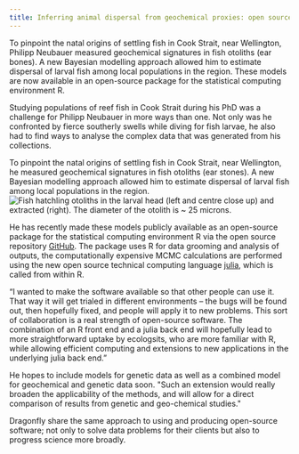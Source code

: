 ```yaml
---
title: Inferring animal dispersal from geochemical proxies: open source R package online
---
```

To pinpoint the natal origins of settling fish in Cook Strait, near
Wellington, Philipp Neubauer measured geochemical signatures in fish
otoliths (ear bones). A new Bayesian modelling approach allowed him to
estimate dispersal of larval fish among local populations in the
region. These models are now available in an open-source package for
the statistical computing environment R.

<!--more-->

Studying populations of reef fish in Cook Strait during his PhD was a
challenge for Philipp Neubauer in more ways than one. Not only was he
confronted by fierce southerly swells while diving for fish larvae, he
also had to find ways to analyse the complex data that was generated
from his collections.

To pinpoint the natal origins of settling fish in Cook Strait, near
Wellington, he measured geochemical signatures in fish otoliths (ear
stones). A new Bayesian modelling approach allowed him to estimate
dispersal of larval fish among local populations in the region. ![Fish
hatchling otoliths in the larval head (left and centre close up) and
extracted (right). The diameter of the otolith is ~ 25
microns.](../news/2013-09-11-inferring-animal-dispersal/Triplehead.png)

He has recently made these models publicly available as an open-source
package for the statistical computing environment R via the open
source repository [GitHub](https://github.com/Philipp-Neubauer/PopR).
The package uses R for data grooming and analysis of outputs, the
computationally expensive MCMC calculations are performed using the
new open source technical computing language
[julia](http://julialang.org/), which is called from within R.

“I wanted to make the software available so that other people can use
it. That way it will get trialed in different environments – the bugs
will be found out, then hopefully fixed, and people will apply it to
new problems. This sort of collaboration is a real strength of
open-source software. The combination of an R front end and a julia
back end will hopefully lead to more straightforward uptake by
ecologsits, who are more familiar with R, while allowing efficient
computing and extensions to new applications in the underlying julia
back end.”

He hopes to include models for genetic data as well as a combined
model for geochemical and genetic data soon. "Such an extension would
really broaden the applicability of the methods, and will allow for a
direct comparison of results from genetic and geo-chemical studies."

Dragonfly share the same approach to using and producing open-source
software; not only to solve data problems for their clients but also
to progress science more broadly.
